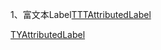 
1、富文本Label[TTTAttributedLabel](https://github.com/TTTAttributedLabel/TTTAttributedLabel)

[TYAttributedLabel](https://github.com/12207480/TYAttributedLabel)
